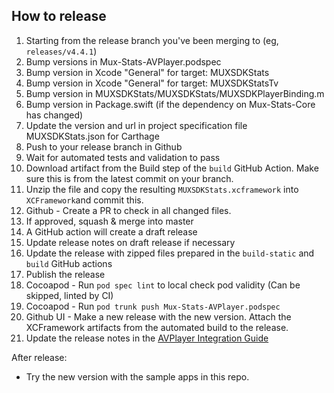 ## How to release
1. Starting from the release branch you've been merging to (eg, `releases/v4.4.1`)
2. Bump versions in Mux-Stats-AVPlayer.podspec
3. Bump version in Xcode "General" for target: MUXSDKStats
4. Bump version in Xcode "General" for target: MUXSDKStatsTv
5. Bump version in MUXSDKStats/MUXSDKStats/MUXSDKPlayerBinding.m
6. Bump version in Package.swift (if the dependency on Mux-Stats-Core has changed)
7. Update the version and url in project specification file MUXSDKStats.json for Carthage
8. Push to your release branch in Github
9. Wait for automated tests and validation to pass
10. Download artifact from the Build step of the `build` GitHub Action. Make sure this is from the latest commit on your branch. 
11. Unzip the file and copy the resulting `MUXSDKStats.xcframework` into `XCFramework`and commit this.
12. Github - Create a PR to check in all changed files.
13. If approved, squash & merge into master
14. A GitHub action will create a draft release
15. Update release notes on draft release if necessary
16. Update the release with zipped files prepared in the `build-static` and `build` GitHub actions
17. Publish the release
18. Cocoapod - Run `pod spec lint` to local check pod validity (Can be skipped, linted by CI)
19. Cocoapod - Run `pod trunk push Mux-Stats-AVPlayer.podspec`
20. Github UI - Make a new release with the new version. Attach the XCFramework artifacts from the automated build to the release.
21. Update the release notes in the [AVPlayer Integration Guide](https://docs.mux.com/docs/avplayer-integration-guide)

After release:

* Try the new version with the sample apps in this repo.

